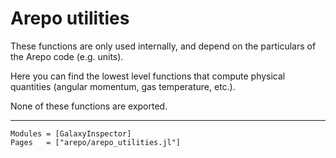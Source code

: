 # Arepo utilities

These functions are only used internally, and depend on the particulars of the Arepo code (e.g. units).

Here you can find the lowest level functions that compute physical quantities (angular momentum, gas temperature, etc.).

None of these functions are exported.

---

```@autodocs
Modules = [GalaxyInspector]
Pages   = ["arepo/arepo_utilities.jl"]
```
